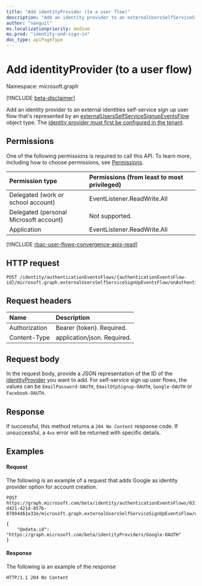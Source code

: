 ```yaml
---
title: "Add identityProvider (to a user flow)"
description: "Add an identity provider to an externalUsersSelfServiceSignupEventsFlow."
author: "nanguil"
ms.localizationpriority: medium
ms.prod: "identity-and-sign-in"
doc_type: apiPageType
---
```


# Add identityProvider (to a user flow)
Namespace: microsoft.graph

[!INCLUDE [beta-disclaimer](../../includes/beta-disclaimer.md)]

Add an identity provider to an external identities self-service sign up user flow that's represented by an [externalUsersSelfServiceSignupEventsFlow](../resources/externalusersselfservicesignupeventsflow.md) object type. The [identity provider must first be configured in the tenant](../api/identitycontainer-list-identityproviders.md).


## Permissions
One of the following permissions is required to call this API. To learn more, including how to choose permissions, see [Permissions](/graph/permissions-reference).

|Permission type|Permissions (from least to most privileged)|
|:---|:---|
|Delegated (work or school account)|EventListener.ReadWrite.All|
|Delegated (personal Microsoft account)|Not supported.|
|Application|EventListener.ReadWrite.All|

[!INCLUDE [rbac-user-flows-convergence-apis-read](../includes/rbac-for-apis/rbac-user-flows-convergence-apis-read.md)]

## HTTP request

<!-- {
  "blockType": "ignored"
}
-->
``` http
POST /identity/authenticationEventsFlows/{authenticationEventsFlow-id}/microsoft.graph.externalUsersSelfServiceSignUpEventsFlow/onAuthenticationMethodLoadStart/microsoft.graph.onAuthenticationMethodLoadStartExternalUsersSelfServiceSignUp/identityProviders/$ref
```

## Request headers
|Name|Description|
|:---|:---|
|Authorization|Bearer {token}. Required.|
|Content-Type|application/json. Required.|

## Request body
In the request body, provide a JSON representation of the ID of the [identityProvider](../resources/identityproviderbase.md) you want to add. For self-service sign up user flows, the values can be `EmailPassword-OAUTH`, `EmailOtpSignup-OAUTH`, `Google-OAUTH` or `Facebook-OAUTH`.

## Response

If successful, this method returns a `204 No Content` response code. If unsuccessful, a `4xx` error will be returned with specific details.

## Examples

#### Request
The following is an example of a request that adds Google as identity provider option for account creation.
<!-- {
  "blockType": "request",
  "name": "update_authenticationeventsflow"
}
-->
``` http
POST https://graph.microsoft.com/beta/identity/authenticationEventsFlows/0313cc37-d421-421d-857b-87804d61e33e/microsoft.graph.externalUsersSelfServiceSignUpEventsFlow/onAuthenticationMethodLoadStart/microsoft.graph.onAuthenticationMethodLoadStartExternalUsersSelfServiceSignUp/identityProviders/$ref

{
    "@odata.id": "https://graph.microsoft.com/beta/identityProviders/Google-OAUTH"
}
```

#### Response
The following is an example of the response
<!-- {
  "blockType": "response",
  "truncated": true
}
-->
``` http
HTTP/1.1 204 No Content
```

